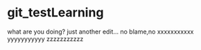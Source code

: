 # git_testLearning
what are you doing?
just another edit...
no blame,no 
xxxxxxxxxxx
yyyyyyyyyyy
zzzzzzzzzzz
